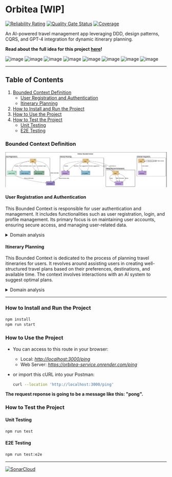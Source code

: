 # Orbitea [WIP]

[![Reliability Rating](https://sonarcloud.io/api/project_badges/measure?project=Edain92_orbitea-monorepo&metric=reliability_rating)](https://sonarcloud.io/summary/new_code?id=Edain92_orbitea-monorepo)
[![Quality Gate Status](https://sonarcloud.io/api/project_badges/measure?project=Edain92_orbitea-monorepo&metric=alert_status)](https://sonarcloud.io/summary/new_code?id=Edain92_orbitea-monorepo)
[![Coverage](https://sonarcloud.io/api/project_badges/measure?project=Edain92_orbitea-monorepo&metric=coverage)](https://sonarcloud.io/summary/new_code?id=Edain92_orbitea-monorepo)

An AI-powered travel management app leveraging DDD, design patterns, CQRS, and GPT-4 integration for dynamic itinerary planning.

**Read about the full idea for this project [here](docs/IDEA.md)!**

![image](https://img.shields.io/badge/nestjs-E0234E?style=for-the-badge&logo=nestjs&logoColor=white)
![image](https://img.shields.io/badge/Jest-C21325?style=for-the-badge&logo=jest&logoColor=white)
![image](https://img.shields.io/badge/GraphQl-E10098?style=for-the-badge&logo=graphql&logoColor=white)
![image](https://img.shields.io/badge/Docker-2CA5E0?style=for-the-badge&logo=docker&logoColor=white)
![image](https://img.shields.io/badge/MongoDB-4EA94B?style=for-the-badge&logo=mongodb&logoColor=white)
![image](https://img.shields.io/badge/redis-CC0000.svg?&style=for-the-badge&logo=redis&logoColor=white)
![image](https://img.shields.io/badge/prettier-1A2C34?style=for-the-badge&logo=prettier&logoColor=F7BA3E)
![image](https://img.shields.io/badge/stylelint-000?style=for-the-badge&logo=stylelint&logoColor=white)

---

## Table of Contents

1. [Bounded Context Definition](#bounded-context-definition)
    - [User Registration and Authentication](#user-registration-and-authentication)
    - [Itinerary Planning](#itinerary-planning)
2. [How to Install and Run the Project](#how-to-install-and-run-the-project)
3. [How to Use the Project](#how-to-use-the-project)
4. [How to Test the Project](#how-to-test-the-project)
    - [Unit Testing](#unit-testing)
    - [E2E Testing](#e2e-testing)

### Bounded Context Definition

![Alt text](./docs/event-stroming-diagram.png)

#### User Registration and Authentication

This Bounded Context is responsible for user authentication and management. It includes functionalities such as user registration, login, and profile management. Its primary focus is on maintaining user accounts, ensuring secure access, and managing user-related data.

<details>
<summary>Domain analysis</summary>

_Entities and Aggregates:_

- User Account: Represents the user's account information, including email, password, and other relevant details.
- User Profile: Contains additional user information, such as name, avatar, and preferences.

_Value Objects:_

- Email: Represents the email address associated with a user's account.
- Password: Encrypted user password stored securely.

_Domain Events:_

- User Registered: Fired when a new user successfully registers an account.
- User Logged In: Triggered upon successful user login.
- User Profile Updated: Raised when a user's profile information is updated.

_Use Cases:_

- Register User: Handles the process of user registration by validating input and creating a new user account.
- Login User: Manages user authentication, verifying credentials and granting access upon successful login.
- Update User Profile: Allows users to modify their profile information, such as changing their avatar or updating preferences.

_Integration Points:_

- Database: Stores user account and profile information securely.
- Email Service: Sends confirmation emails, password reset requests, etc.
- Authentication Service: Manages user authentication and token generation.

_Events to Other Bounded Contexts:_

- User Registered event can trigger actions in other contexts, such as notifying the "Community and Socialization" context to create an initial social profile for the user.

This Bounded Context collaborates closely with other contexts like "Community and Socialization" for user interactions and "Itinerary Planning" for personalized travel planning. It ensures a secure and seamless user experience by managing user accounts, authentication, and related processes.

</details>

#### Itinerary Planning

This Bounded Context is dedicated to the process of planning travel itineraries for users. It revolves around assisting users in creating well-structured travel plans based on their preferences, destinations, and available time. The context involves interactions with an AI system to suggest optimal plans.

<details>
<summary>Domain analysis</summary>

_Entities and Aggregates:_

- User: Represents the user who is planning the travel itinerary.
- Itinerary: Contains information about the planned travel schedule, including destinations, activities, and time frames.
- AI System: A separate system that assists in generating itinerary suggestions.

_Value Objects:_

- Destination: Represents a travel destination, including information like location, name, and attractions.
- Activity: Describes an activity or event to be included in the itinerary, such as sightseeing, dining, or adventure.

_Domain Events:_

- Itinerary Created: Raised when a user successfully creates a new travel itinerary.
- Itinerary Updated: Triggered upon modifications to an existing itinerary.
- AI Query Requested: Fired when a user requests AI suggestions for itinerary planning.

_Use Cases:_

- Create Itinerary: Manages the process of creating a new travel itinerary, including selecting destinations, activities, and time frames.
- Update Itinerary: Allows users to modify an existing itinerary by adding or removing destinations and activities.
- Get AI Suggestions: Interacts with the AI system to retrieve itinerary suggestions based on user preferences and constraints.

_Integration Points:_

- AI System: Communicates with the AI system to provide itinerary suggestions and recommendations.
- Database: Stores user-generated itineraries and relevant details.

_Events to Other Bounded Contexts:_

- Itinerary Created and Itinerary Updated events could inform the "Community and Socialization" context of newly created itineraries for sharing and interaction.

This Bounded Context collaborates with other contexts like "Community and Socialization" for sharing travel plans.

</details>

---

### How to Install and Run the Project

  ```bash
  npm install
  npm run start
  ```

### How to Use the Project

- You can access to this route in your browser:

  - Local: _<http://localhost:3000/ping>_
  - Web Server: _<https://orbitea-service.onrender.com/ping>_

- or import this cURL into your Postman:

  ```bash
  curl --location 'http://localhost:3000/ping'
  ```

**The request reponse is going to be a message like this: "pong".**

### How to Test the Project

#### Unit Testing

  ```bash
  npm run test
  ```

#### E2E Testing

  ```bash
  npm run test:e2e
  ```

---

[![SonarCloud](https://sonarcloud.io/images/project_badges/sonarcloud-black.svg)](https://sonarcloud.io/summary/new_code?id=Edain92_orbitea)
